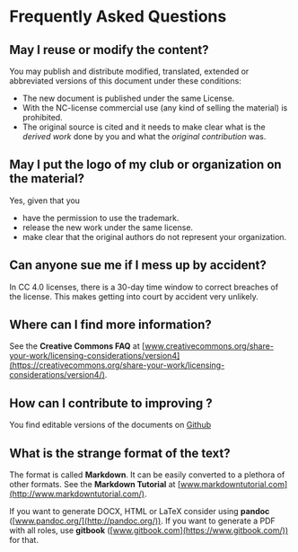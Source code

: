 
# Frequently Asked Questions

## May I reuse or modify the content?

You may publish and distribute modified, translated, extended or abbreviated versions of this document under these conditions:

* The new document is published under the same License.
* With the NC-license commercial use (any kind of selling the material) is prohibited.
* The original source is cited and it needs to make clear what is the *derived work* done by you and what the *original contribution* was. 


## May I put the logo of my club or organization on the material?

Yes, given that you

* have the permission to use the trademark.
* release the new work under the same license.
* make clear that the original authors do not represent your organization.


## Can anyone sue me if I mess up by accident?

In CC 4.0 licenses, there is a 30-day time window to correct breaches of the license. This makes getting into court by accident very unlikely.


## Where can I find more information?

See the **Creative Commons FAQ** at [www.creativecommons.org/share-your-work/licensing-considerations/version4](https://creativecommons.org/share-your-work/licensing-considerations/version4/).

## How can I contribute to improving ?

You find editable versions of the documents on [Github](https://github.com/krother/speech_projects)

## What is the strange format of the text?

The format is called **Markdown**. It can be easily converted to a plethora of other formats. See the **Markdown Tutorial** at [www.markdowntutorial.com](http://www.markdowntutorial.com/).

If you want to generate DOCX, HTML or LaTeX consider using **pandoc** ([www.pandoc.org/](http://pandoc.org/)). If you want to generate a PDF with all roles, use **gitbook** ([www.gitbook.com](https://www.gitbook.com/)) for that.
